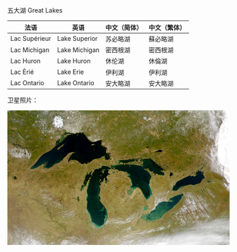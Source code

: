 五大湖 Great Lakes

| 法语            | 英语            | 中文（简体） | 中文（繁体） |
|---------------|---------------|--------|--------|
| Lac Supérieur | Lake Superior | 苏必略湖   | 蘇必略湖   |
| Lac Michigan  | Lake Michigan | 密西根湖   | 密西根湖   |
| Lac Huron     | Lake Huron    | 休伦湖    | 休倫湖    |
| Lac Èrié      | Lake Erie     | 伊利湖    | 伊利湖    |
| Lac Ontario   | Lake Ontario  | 安大略湖   | 安大略湖   |

卫星照片：

![great_lakes.png](great_lakes.png)
